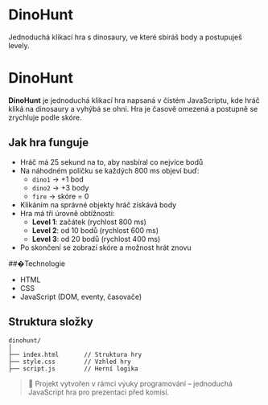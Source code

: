 # DinoHunt
Jednoduchá klikací hra s dinosaury, ve které sbíráš body a postupuješ levely.


# DinoHunt

**DinoHunt** je jednoduchá klikací hra napsaná v čistém JavaScriptu, kde hráč kliká na dinosaury a vyhýbá se ohni. Hra je časově omezená a postupně se zrychluje podle skóre.

## Jak hra funguje

- Hráč má 25 sekund na to, aby nasbíral co nejvíce bodů
- Na náhodném políčku se každých 800 ms objeví buď:
  -  `dino1` → +1 bod
  -  `dino2` → +3 body
  -  `fire` → skóre = 0
- Klikáním na správné objekty hráč získává body
- Hra má tři úrovně obtížnosti:
  - **Level 1**: začátek (rychlost 800 ms)
  - **Level 2**: od 10 bodů (rychlost 600 ms)
  - **Level 3**: od 20 bodů (rychlost 400 ms)
- Po skončení se zobrazí skóre a možnost hrát znovu

##�Technologie

- HTML
- CSS
- JavaScript (DOM, eventy, časovače)


## Struktura složky
```
dinohunt/
│
├── index.html       // Struktura hry
├── style.css        // Vzhled hry
├── script.js        // Herní logika

```

> 📝 Projekt vytvořen v rámci výuky programování – jednoduchá JavaScript hra pro prezentaci před komisí.

